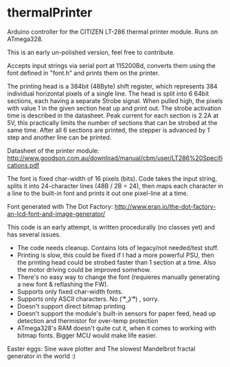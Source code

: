 # thermalPrinter
Arduino controller for the CITIZEN LT-286 thermal printer module. Runs on ATmega328.

This is an early un-polished version, feel free to contribute.

Accepts input strings via serial port at 115200Bd, converts them using the font defined in "font.h" and prints
them on the printer.

The printing head is a 384bit (48Byte) shift register, which represents 384 individual horizontal pixels of a single line. 
The head is split into 6 64bit sections, each having a separate Strobe signal. When pulled high, the pixels with value 1 
in the given section heat up and print out. The strobe activation time is described in the datasheet. Peak current for each
section is 2.2A at 5V, this practically limits the number of sections that can be strobed at the same time.
After all 6 sections are printed, the stepper is advanced by 1 step and another line can be printed.

Datasheet of the printer module: http://www.goodson.com.au/download/manual/cbm/user/LT286%20Specifications.pdf

The font is fixed char-width of 16 pixels (bits). Code takes the input string, splits it into 24-character lines 
(48B / 2B = 24), then maps each character in a line to the built-in font and prints it out one pixel-line at a time. 

Font generated with The Dot Factory: http://www.eran.io/the-dot-factory-an-lcd-font-and-image-generator/

This code is an early attempt, is written procedurally (no classes yet) and has several issues.
* The code needs cleanup. Contains lots of legacy/not needed/test stuff.
* Printing is slow, this could be fixed if I had a more powerful PSU, then the printing head could be
strobed faster than 1 section at a time. Also the motor driving could be improved somehow.
* There's no easy way to change the font (requieres manually generating a new font & reflashing the FW). 
* Supports only fixed char-width fonts.
* Supports only ASCII characters. No ( ͡° ͜ʖ ͡°) , sorry.
* Doesn't support direct bitmap printing
* Doesn't support the module's built-in sensors for paper feed, head up detection and thermistor for over-temp protection
* ATmega328's RAM doesn't quite cut it, when it comes to working with bitmap fonts. Bigger MCU would make life easier.

Easter eggs: Sine wave plotter and The slowest Mandelbrot fractal generator in the world :)
